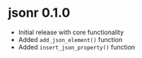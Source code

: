 # jsonr 0.1.0

* Initial release with core functionality
* Added `add_json_element()` function
* Added `insert_json_property()` function